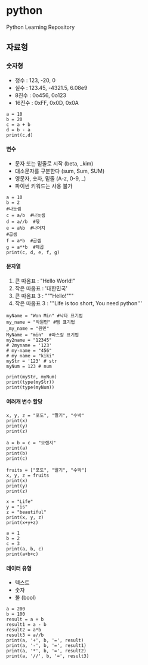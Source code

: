 # python
Python Learning Repository

## 자료형
### 숫자형
* 정수 : 123, -20, 0  
* 실수 : 123.45, -4321.5, 6.08e9  
* 8진수 : 0o456, 0o123  
* 16진수 : 0xFF, 0x0D, 0x0A  

```
a = 10
b = 20
c = a + b
d = b - a
print(c,d)
```

#### 변수
* 문자 또는 밑줄로 시작 (beta, _kim)  
* 대소문자를 구분한다 (sum, Sum, SUM)  
* 영문자, 숫자, 밑줄 (A-z, 0-9, _)  
* 파이썬 키워드는 사용 불가  

```
a = 10
b = 2
#나눗셈  
c = a/b  #나눗셈  
d = a//b  #몫  
e = a%b  #나머지  
#곱셈  
f = a*b  #곱셈
g = a**b  #제곱  
print(c, d, e, f, g)
```

#### 문자열  
1. 큰 따옴표 : "Hello World!"  
2. 작은 따옴표 : '대한민국'  
3. 큰 따옴표 3 : """Hello!"""  
4. 작은 따옴표 3 : '''Life is too short, You need python'''  

```
myName = "Won Min" #낙타 표기법  
my_name = "박원민" #뱀 표기법
_my_name = "원민"  
MyName = "min"  #파스칼 표기법
my2name = "12345"  
# 2myname = '123'  
# my-name = "456"  
# my name = "kiki"  
myStr = '123' # str
myNum = 123 # num  

print(myStr, myNum)  
print(type(myStr))  
print(type(myNum)) 
```

#### 여러개 변수 할당

```
x, y, z = "포도", "딸기", "수박"  
print(x)  
print(y)  
print(z)
```

```
a = b = c = "오렌지"
print(a)  
print(b)  
print(c)
```

```
fruits = ["포도", "딸기", "수박"]
x, y, z = fruits
print(x)  
print(y)  
print(z)
```

```
x = "Life"  
y = "is"  
z = "beautiful"  
print(x, y, z)
print(x+y+z)
```

```
a = 1
b = 2
c = 3
print(a, b, c)  
print(a+b+c)
```

#### 데이터 유형
+ 텍스트  
+ 숫자  
+ 불 (bool)  

```
a = 200
b = 100
result = a + b  
result1 = a - b
result2 = a*b
result3 = a//b  
print(a, '+', b, '=', result)  
print(a, '-', b, '=', result1)  
print(a, '*', b, '=', result2)  
print(a, '//', b, '=', result3)
```
